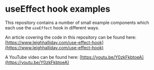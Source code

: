 # useEffect hook examples

This repository contains a number of small example components which each use the `useEffect` hook in different ways.

An article covering the code in this repository can be found here: [https://www.leighhalliday.com/use-effect-hook](https://www.leighhalliday.com/use-effect-hook)

A YouTube video can be found here: [https://youtu.be/Y0zkFkbtoeA](https://youtu.be/Y0zkFkbtoeA)
